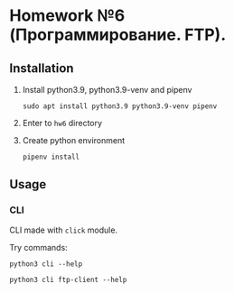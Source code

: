 # Homework №6 (Программирование. FTP).

## Installation

1. Install python3.9, python3.9-venv and pipenv
  
    `sudo apt install python3.9 python3.9-venv pipenv`

2. Enter to `hw6` directory
3. Create python environment

    `pipenv install`

## Usage

### CLI

CLI made with `click` module.

Try commands:

`python3 cli --help`

`python3 cli ftp-client --help`
